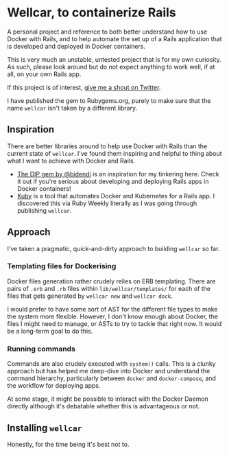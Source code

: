 # Wellcar, to containerize Rails

A personal project and reference to both better understand how to use Docker with Rails, and to help automate the set up of a Rails application that is developed and deployed in Docker containers.

This is very much an unstable, untested project that is for my own curiosity.
As such, please look around but do not expect anything to work well, if at all, on your own Rails app.

If this project is of interest, [give me a shout on Twitter](https://twitter.com/njpearman).

I have published the gem to Rubygems.org, purely to make sure that the name `wellcar` isn't taken by a different library.

## Inspiration

There are better libraries around to help use Docker with Rails than the current state of `wellcar`.
I've found them inspiring and helpful to thing about what I want to achieve with Docker and Rails.

* [The DIP gem by @bidendi](https://github.com/bibendi/dip) is an inspiration for my tinkering here. Check it out if you're serious about developing and deploying Rails apps in Docker containers!
* [Kuby](https://github.com/getkuby/kuby-core) is a tool that automates Docker and Kubernetes for a Rails app. I discovered this via Ruby Weekly literally as I was going through publishing `wellcar`.

## Approach
I've taken a pragmatic, quick-and-dirty approach to building `wellcar` so far.

### Templating files for Dockerising
Docker files generation rather crudely relies on ERB templating.
There are pairs of `.erb` and `.rb` files within `lib/wellcar/templates/` for each of the files that gets generated by `wellcar new` and `wellcar dock`.

I would prefer to have some sort of AST for the different file types to make the system more flexible.
However, I don't know enough about Docker, the files I might need to manage, or ASTs to try to tackle that right now.
It would be a long-term goal to do this.

### Running commands
Commands are also crudely executed with `system()` calls.
This is a clunky approach but has helped me deep-dive into Docker and understand the command hierarchy, particularly between `docker` and `docker-compose`, and the workflow for deploying apps.

At some stage, it might be possible to interact with the Docker Daemon directly although it's debatable whether this is advantageous or not.

## Installing `wellcar`
Honestly, for the time being it's best not to.
